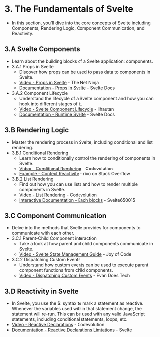 # 3. The Fundamentals of Svelte
- In this section, you'll dive into the core concepts of Svelte including Components, Rendering Logic, Component Communication, and Reactivity.

## 3.A Svelte Components
- Learn about the building blocks of a Svelte application: components.
- 3.A.1 Props in Svelte
    - Discover how props can be used to pass data to components in Svelte.
    - [Video - Props in Svelte](https://www.youtube.com/watch?v=Y1McRGLkxQc) - The Net Ninja
    - [Documentation - Props in Svelte](https://svelte.dev/docs/basic-markup#attributes-and-props) - Svelte Docs
- 3.A.2 Component Lifecycle
    - Understand the lifecycle of a Svelte component and how you can hook into different stages of it.
    - [Video - Svelte Component Lifecycle](https://www.youtube.com/watch?v=e4xzh_WKgm4) - lihautan
    - [Documentation - Runtime Svelte](https://svelte.dev/docs/svelte) - Svelte Docs 
## 3.B Rendering Logic
- Master the rendering process in Svelte, including conditional and list rendering.
- 3.B.1 Conditional Rendering
    - Learn how to conditionally control the rendering of components in Svelte.
    - [Video - Conditional Rendering](https://www.youtube.com/watch?v=QqvxWXrtV2w) - Codevolution
    - [Example - Context Reactivity](https://stackoverflow.com/a/59908235) - rixo on Stack Overflow
- 3.B.2 List Rendering
    - Find out how you can use lists and how to render multiple components in Svelte.
    - [Video - List Rendering](https://www.youtube.com/watch?v=LwuSqc0u2Dc) - Codevolution
    - [Interactive Documentation - Each blocks](https://learn.svelte.dev/tutorial/each-blocks) - Svelte650015
## 3.C Component Communication
- Delve into the methods that Svelte provides for components to communicate with each other.
- 3.C.1 Parent-Child Component interaction
    - Take a look at how parent and child components communicate in Svelte.
    - [Video - Svelte State Management Guide](https://www.youtube.com/watch?v=4dDjQiOVrOo) - Joy of Code
- 3.C.2 Dispatching Custom Events
    - Understand how custom events can be used to execute parent component functions from child components.
    - [Video - Dispatching Custom Events](https://www.youtube.com/watch?v=xuDRfbHkpZs) - Evan Does Tech
## 3.D Reactivity in Svelte
- In Svelte, you use the $: syntax to mark a statement as reactive. Whenever the variables used within that statement change, the statement will re-run. This can be used with any valid JavaScript statements, including conditional statements, loops, etc.
- [Video - Reactive Declarations](https://www.youtube.com/watch?v=3QrKr1m8U8A) - Codevolution
- [Documentation - Reactive Declarations Limtations](https://svelte.dev/docs/typescript#limitations-reactive-declarations) - Svelte